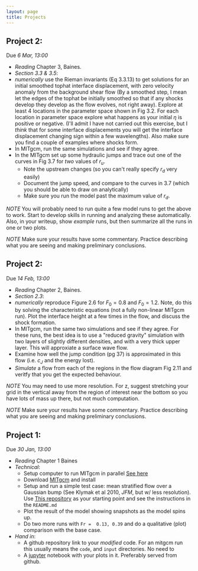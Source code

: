 ```yaml
---
layout: page
title: Projects
---
```


## Project 2:

Due *6 Mar, 13:00*

   - *Reading* Chapter 3, Baines.
   - *Section 3.3 & 3.5*:
   - *numerically* use the Rieman invariants (Eq 3.3.13) to get solutions for an initial smoothed tophat interface displacement, with zero velocity anomaly from the background shear flow (By a smoothed step, I mean let the edges of the tophat  be initially smoothed so that if any shocks develop they develop as the flow evolves, not right away). Explore at least 4 locations in the parameter space shown in Fig 3.2.  For each location in parameter space explore what happens as your initial $\eta$ is positive or negative.  (I'll admit I have not carried out this exercise, but I *think* that for some interface displacements you will get the interface displacement changing sign within a few wavelengths).  Also make sure you find a couple of examples where shocks form.  
   - In MITgcm, run the same simulations and see if they agree.
   - In the MITgcm set up some hydraulic jumps and trace out one of the curves in Fig 3.7 for *two* values of $r_u$.  
     - Note the upstream changes (so you can't really specify $r_d$ very easily)
     - Document the jump speed, and compare to the curves in 3.7 (which you should be able to draw on analytically)
     - Make sure you run the model past the maximum value of $r_d$.  

*NOTE* You will probably need to run quite a few model runs to get the above to work.  Start to develop skills in running and analyzing these automatically.  Also, in your writeup, show *example* runs, but then summarize all the runs in one or two plots.

*NOTE* Make sure your results have some commentary. Practice describing what you are seeing and making preliminary conclusions.

## Project 2:

Due *14 Feb, 13:00*

   - *Reading* Chapter 2, Baines.
   - *Section 2.3*:
   - *numerically* reproduce Figure 2.6 for $F_0 = 0.8$ and $F_0 = 1.2$.  Note, do this by solving the characteristic equations (not a fully non-linear MITgcm run).  Plot the interface height at a few times in the flow, and discuss the shock formation.
   - In MITgcm, run the same two simulations and see if they agree.  For these runs, the best idea is to use a "reduced gravity" simulation with two layers of slightly different densities, and with a very thick upper layer. This will approxiate a surface wave flow.
   - Examine how well the jump condition (pg 37) is approximated in    this flow (i.e. $c_J$ and the energy lost).
   - *Simulate* a flow from each of the regions in the flow diagram    Fig 2.11 and veritfy that you get the expected behaviour.

*NOTE* You may need to use more resolution.  For z, suggest stretching your grid in the vertical away from the region of interest near the bottom so you have lots of mass up there, but not much computation.

*NOTE* Make sure your results have some commentary. Practice describing what you are seeing and making preliminary conclusions.







## Project 1:

Due *30 Jan, 13:00*

   - *Reading* Chapter 1 Baines
   - *Technical*:  
      - Setup computer to run MITgcm in parallel [See here](https://jklymak.github.io/MITgcmExampleSteadyGauss/install.html)
      - Download [MITgcm](http://mitgcm.org) and install
      - Setup and run a simple test case: mean stratified flow over a Gaussian bump (See Klymak et al 2010, *JFM*, but w/ less resolution).  Use [This repository](https://github.com/jklymak/MITgcmExampleSteadyGauss) as your starting point and see the instructions in the `README.md`
      - Plot the result of the model showing snapshots as the model spins up.
      - Do two more runs with `Fr =  0.13, 0.39` and do a qualitative (plot) comparison with the base case.  
   - *Hand in*:
      - A github repository link to your *modified* code.  For an mitgcm run this usually means the `code`, and `input` directories.  No need to
      - A [jupyter](http://jupyter.org) notebook with your plots in it.  Preferably served from github.
